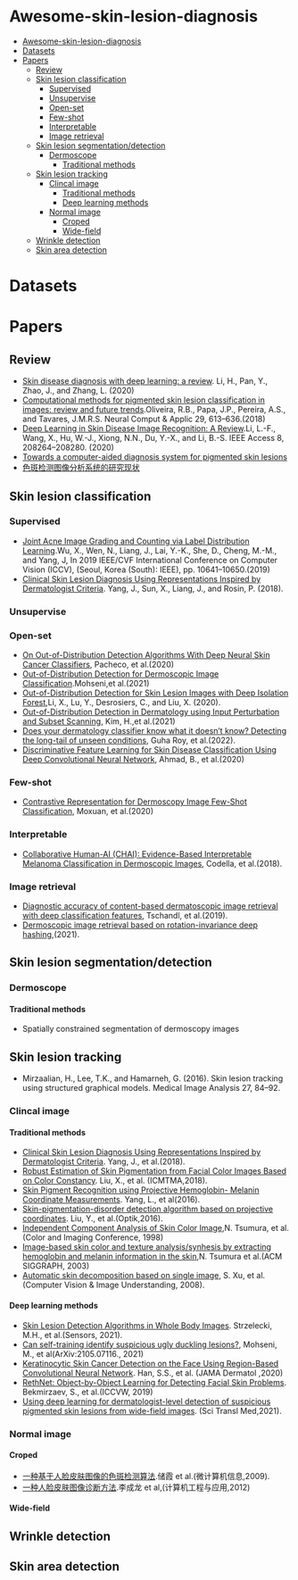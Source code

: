 # Awesome-skin-lesion-diagnosis


- [Awesome-skin-lesion-diagnosis](#awesome-skin-lesion-diagnosis)
- [Datasets](#datasets)
- [Papers](#papers)
  - [Review](#review)
  - [Skin lesion classification](#skin-lesion-classification)
    - [Supervised](#supervised)
    - [Unsupervise](#unsupervise)
    - [Open-set](#open-set)
    - [Few-shot](#few-shot)
    - [Interpretable](#interpretable)
    - [Image retrieval](#image-retrieval)
  - [Skin lesion segmentation/detection](#skin-lesion-segmentationdetection)
    - [Dermoscope](#dermoscope)
      - [Traditional methods](#traditional-methods)
  - [Skin lesion tracking](#skin-lesion-tracking)
    - [Clincal image](#clincal-image)
      - [Traditional methods](#traditional-methods-1)
      - [Deep learning methods](#deep-learning-methods)
    - [Normal image](#normal-image)
      - [Croped](#croped)
      - [Wide-field](#wide-field)
  - [Wrinkle detection](#wrinkle-detection)
  - [Skin area detection](#skin-area-detection)



# Datasets


# Papers

## Review

- [Skin disease diagnosis with deep learning: a review](https://arxiv.org/abs/2011.05627). Li, H., Pan, Y., Zhao, J., and Zhang, L. (2020)
- [Computational methods for pigmented skin lesion classification in images: review and future trends]().Oliveira, R.B., Papa, J.P., Pereira, A.S., and Tavares, J.M.R.S. Neural Comput & Applic 29, 613–636.(2018)
- [Deep Learning in Skin Disease Image Recognition: A Review]().Li, L.-F., Wang, X., Hu, W.-J., Xiong, N.N., Du, Y.-X., and Li, B.-S. IEEE Access 8, 208264–208280. (2020)
- [Towards a computer-aided diagnosis system for pigmented skin lesions]()
- [色斑检测图像分析系统的研究现状]()

<a name='slc'></a>
## Skin lesion classification

<a name='supervised'></a>
### Supervised

- [Joint Acne Image Grading and Counting via Label Distribution Learning]().Wu, X., Wen, N., Liang, J., Lai, Y.-K., She, D., Cheng, M.-M., and Yang, J, In 2019 IEEE/CVF International Conference on Computer Vision (ICCV), (Seoul, Korea (South): IEEE), pp. 10641–10650.(2019)
- [Clinical Skin Lesion Diagnosis Using Representations Inspired by Dermatologist Criteria](). Yang, J., Sun, X., Liang, J., and Rosin, P. (2018). 


### Unsupervise

### Open-set
- [On Out-of-Distribution Detection Algorithms With Deep Neural Skin Cancer Classifiers](), Pacheco, et al.(2020)
- [Out-of-Distribution Detection for Dermoscopic Image Classification]().Mohseni,et al.(2021)
- [Out-of-Distribution Detection for Skin Lesion Images with Deep Isolation Forest](),Li, X., Lu, Y., Desrosiers, C., and Liu, X. (2020).
- [Out-of-Distribution Detection in Dermatology using Input Perturbation and Subset Scanning](), Kim, H.,et al.(2021)
- [Does your dermatology classifier know what it doesn’t know? Detecting the long-tail of unseen conditions](), Guha Roy, et al.(2022).
- [Discriminative Feature Learning for Skin Disease Classification Using Deep Convolutional Neural Network](), Ahmad, B., et al.(2020)

### Few-shot
- [Contrastive Representation for Dermoscopy Image Few-Shot Classification](), Moxuan, et al.(2020)
  
### Interpretable
- [Collaborative Human-AI (CHAI): Evidence-Based Interpretable Melanoma Classification in Dermoscopic Images](), Codella, et al.(2018).

### Image retrieval
- [Diagnostic accuracy of content-based dermatoscopic image retrieval with deep classification features](), Tschandl, et al.(2019).
- [Dermoscopic image retrieval based on rotation-invariance deep hashing](),(2021).



## Skin lesion segmentation/detection

### Dermoscope
#### Traditional methods
- Spatially constrained segmentation of dermoscopy images

## Skin lesion tracking
- Mirzaalian, H., Lee, T.K., and Hamarneh, G. (2016). Skin lesion tracking using structured graphical models. Medical Image Analysis 27, 84–92.


### Clincal image
#### Traditional methods

- [Clinical Skin Lesion Diagnosis Using Representations Inspired by Dermatologist Criteria](). Yang, J., et al.(2018). 
- [Robust Estimation of Skin Pigmentation from Facial Color Images Based on Color Constancy](). Liu, X., et al. (ICMTMA,2018).
- [Skin Pigment Recognition using Projective Hemoglobin- Melanin Coordinate Measurements](). Yang, L., et al(2016).
- [Skin-pigmentation-disorder detection algorithm based on projective coordinates](). Liu, Y., et al.(Optik,2016).
- [Independent Component Analysis of Skin Color Image](),N. Tsumura, et al.(Color and Imaging Conference, 1998)
- [Image-based skin color and texture analysis/synhesis by extracting hemoglobin and melanin information in the skin](),N. Tsumura et al.(ACM SIGGRAPH, 2003)
- [Automatic skin decomposition based on single image](), S. Xu, et al.(Computer Vision & Image Understanding, 2008).


#### Deep learning methods
- [Skin Lesion Detection Algorithms in Whole Body Images](). Strzelecki, M.H., et al.(Sensors, 2021).
- [Can self-training identify suspicious ugly duckling lesions?](), Mohseni, M., et al(ArXiv:2105.07116., 2021)
- [Keratinocytic Skin Cancer Detection on the Face Using Region-Based Convolutional Neural Network](). Han, S.S., et al. (JAMA Dermatol ,2020)
- [RethNet: Object-by-Object Learning for Detecting Facial Skin Problems](). Bekmirzaev, S., et al.(ICCVW, 2019)
- [Using deep learning for dermatologist-level detection of suspicious pigmented skin lesions from wide-field images](). (Sci Transl Med,2021).

### Normal image

#### Croped
- [一种基于人脸皮肤图像的色斑检测算法]().储霞 et al.(微计算机信息,2009).
- [一种人脸皮肤图像诊断方法]().李成龙 et al,(计算机工程与应用,2012)

#### Wide-field


## Wrinkle detection

## Skin area detection
